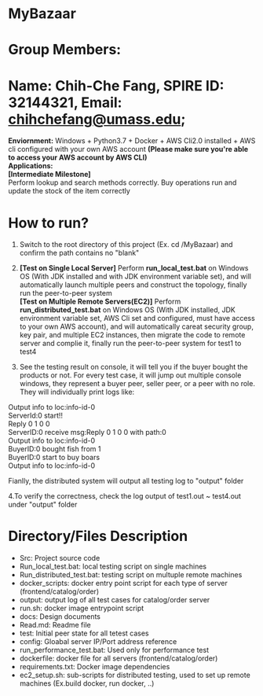 
# MyBazaar
# Group Members: 
# Name: Chih-Che Fang, SPIRE ID: 32144321, Email: chihchefang@umass.edu;

**Enviornment:**  Windows + Python3.7 + Docker  + AWS Cli2.0 installed + AWS cli configured with your own AWS account **(Please make sure you're able to access your AWS account by AWS CLI)**  
**Applications:**   
**[Intermediate Milestone]**  
Perform lookup and search methods correctly.
Buy operations run and update the stock of the item correctly

# How to run?  

1. Switch to the root directory of this project (Ex. cd /MyBazaar) and confirm the path contains no "blank"  

2. **[Test on Single Local Server]** Perform **run_local_test.bat** on Windows OS (With JDK installed and with JDK environment variable set), and will automatically launch multiple peers and construct the topology, finally run the peer-to-peer system  
**[Test on Multiple Remote Servers(EC2)]** Perform **run_distributed_test.bat** on Windows OS (With JDK installed, JDK environment variable set, AWS Cli set and configured, must have access to your own AWS account), and will automatically careat security group, key pair, and multiple EC2 instances, then migrate the code to remote server and complie it, finally run the peer-to-peer system for test1 to test4

3. See the testing result on console, it will tell you if the buyer bought the products or not. For every test case, it will jump out multiple console windows, they represent a buyer peer, seller peer, or a peer with no role. They will individually print logs like:  

Output info to loc:info-id-0  
ServerId:0 start!!  
Reply 0 1 0 0  
ServerID:0 receive msg:Reply 0 1 0 0 with path:0  
Output info to loc:info-id-0  
BuyerID:0 bought fish from 1  
BuyerID:0 start to buy boars  
Output info to loc:info-id-0  

Fianlly, the distributed system will output all testing log to "output" folder

4.To verify the correctness, check the log output of test1.out ~ test4.out under "output" folder  


# Directory/Files Description
-	Src: Project source code
-	Run_local_test.bat: local testing script on single machines
-	Run_distributed_test.bat: testing script on multuple remote machines
-	docker_scripts: docker entry point script for each type of server (frontend/catalog/order)
-	output: output log of all test cases for catalog/order server
-	run.sh: docker image entrypoint script
-	docs: Design documents
-	Read.md: Readme file
-	test: Initial peer state for all tetest cases 
-	config: Gloabal server IP/Port address reference
-	run_performance_test.bat: Used only for performance test
-	dockerfile: docker file for all servers (frontend/catalog/order)
-	requirements.txt: Docker image dependencies
-	ec2_setup.sh: sub-scripts for distributed testing, used to set up remote machines (Ex.build docker, run docker, ..)
